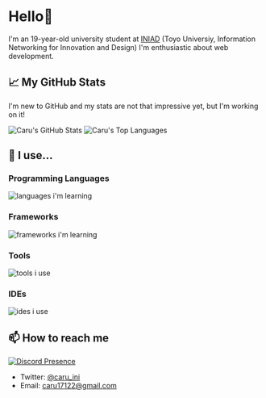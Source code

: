 # Hello👋

I'm an 19-year-old university student at [INIAD](https://iniad.org/) (Toyo Universiy, Information Networking for Innovation and Design)
I'm enthusiastic about web development.

## 📈 My GitHub Stats

I'm new to GitHub and my stats are not that impressive yet, but I'm working on it!

<img src="https://github-readme-stats.vercel.app/api?username=caru-ini&show_icons=true&theme=algolia" alt="Caru's GitHub Stats">
<img src="https://github-readme-stats.vercel.app/api/top-langs/?username=caru-ini&layout=compact&theme=algolia" alt="Caru's Top Languages">

## 🔧 I use...

### Programming Languages

![languages i'm learning](https://go-skill-icons.vercel.app/api/icons?i=typescript,python)

### Frameworks

![frameworks i'm learning](https://go-skill-icons.vercel.app/api/icons?i=next,react,hono,tailwind)

### Tools

![tools i use](https://go-skill-icons.vercel.app/api/icons?i=git,pnpm,docker)

### IDEs

![ides i use](https://go-skill-icons.vercel.app/api/icons?i=vscode,pycharm,webstorm)

## 📫 How to reach me

[![Discord Presence](https://lanyard.cnrad.dev/api/1226826654794649690)](https://discord.com/users/1226826654794649690)

- Twitter: [@caru_ini](https://twitter.com/caru_ini)
- Email: caru17122@gmail.com

